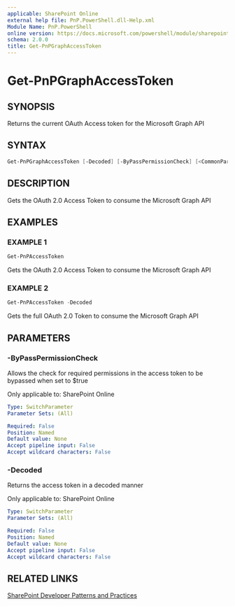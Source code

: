 ```yaml
---
applicable: SharePoint Online
external help file: PnP.PowerShell.dll-Help.xml
Module Name: PnP.PowerShell
online version: https://docs.microsoft.com/powershell/module/sharepoint-pnp/get-pnpgraphaccesstoken
schema: 2.0.0
title: Get-PnPGraphAccessToken
---
```


# Get-PnPGraphAccessToken

## SYNOPSIS
Returns the current OAuth Access token for the Microsoft Graph API

## SYNTAX

```powershell
Get-PnPGraphAccessToken [-Decoded] [-ByPassPermissionCheck] [<CommonParameters>]
```

## DESCRIPTION
Gets the OAuth 2.0 Access Token to consume the Microsoft Graph API

## EXAMPLES

### EXAMPLE 1
```powershell
Get-PnPAccessToken
```

Gets the OAuth 2.0 Access Token to consume the Microsoft Graph API

### EXAMPLE 2
```powershell
Get-PnPAccessToken -Decoded
```

Gets the full OAuth 2.0 Token to consume the Microsoft Graph API

## PARAMETERS

### -ByPassPermissionCheck
Allows the check for required permissions in the access token to be bypassed when set to $true

Only applicable to: SharePoint Online

```yaml
Type: SwitchParameter
Parameter Sets: (All)

Required: False
Position: Named
Default value: None
Accept pipeline input: False
Accept wildcard characters: False
```

### -Decoded
Returns the access token in a decoded manner

Only applicable to: SharePoint Online

```yaml
Type: SwitchParameter
Parameter Sets: (All)

Required: False
Position: Named
Default value: None
Accept pipeline input: False
Accept wildcard characters: False
```

## RELATED LINKS

[SharePoint Developer Patterns and Practices](https://aka.ms/sppnp)